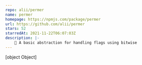 ```yaml
---
repo: alii/permer
name: permer
homepage: https://npmjs.com/package/permer
url: https://github.com/alii/permer
stars: 52
starredAt: 2021-11-22T06:07:03Z
description: |-
    🔑 A basic abstraction for handling flags using bitwise
---
```


[object Object]
